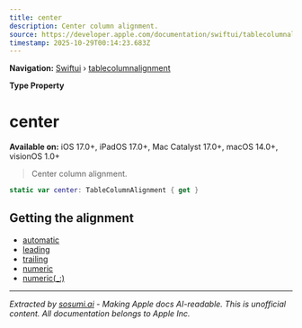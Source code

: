```yaml
---
title: center
description: Center column alignment.
source: https://developer.apple.com/documentation/swiftui/tablecolumnalignment/center
timestamp: 2025-10-29T00:14:23.683Z
---
```


**Navigation:** [Swiftui](/documentation/swiftui) › [tablecolumnalignment](/documentation/swiftui/tablecolumnalignment)

**Type Property**

# center

**Available on:** iOS 17.0+, iPadOS 17.0+, Mac Catalyst 17.0+, macOS 14.0+, visionOS 1.0+

> Center column alignment.

```swift
static var center: TableColumnAlignment { get }
```

## Getting the alignment

- [automatic](/documentation/swiftui/tablecolumnalignment/automatic)
- [leading](/documentation/swiftui/tablecolumnalignment/leading)
- [trailing](/documentation/swiftui/tablecolumnalignment/trailing)
- [numeric](/documentation/swiftui/tablecolumnalignment/numeric)
- [numeric(_:)](/documentation/swiftui/tablecolumnalignment/numeric(_:))

---

*Extracted by [sosumi.ai](https://sosumi.ai) - Making Apple docs AI-readable.*
*This is unofficial content. All documentation belongs to Apple Inc.*
